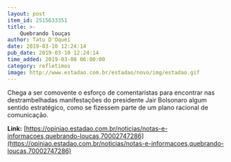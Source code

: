 ```yaml
---
layout: post
item_id: 2515633351
title: >-
    Quebrando louças
author: Tatu D'Oquei
date: 2019-03-10 12:24:14
pub_date: 2019-03-10 12:24:14
time_added: 2019-03-08 06:00:00
category: refletimos
image: http://www.estadao.com.br/estadao/novo/img/estadao.gif
---
```


Chega a ser comovente o esforço de comentaristas para encontrar nas destrambelhadas manifestações do presidente Jair Bolsonaro algum sentido estratégico, como se fizessem parte de um plano racional de comunicação.

**Link:** [https://opiniao.estadao.com.br/noticias/notas-e-informacoes,quebrando-loucas,70002747286](https://opiniao.estadao.com.br/noticias/notas-e-informacoes,quebrando-loucas,70002747286)

